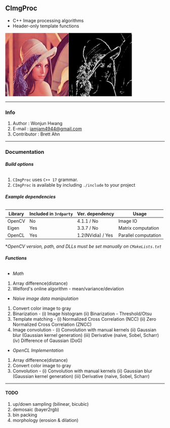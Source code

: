 ## CImgProc
* C++ Image processing algorithms
* Header-only template functions

<img src="/resources/lena example.jpg" width="400px" height="200px" title="px(픽셀) 크기 설정" alt="RubberDuck"></img><br/>

---

### Info
1. Author : Wonjun Hwang
1. E-mail : iamjam4944@gmail.com
1. Contributor : Brett Ahn

---

### Documentation

###### __Build options__
1. `CImgProc` uses `C++ 17` grammar.
1. `CImgProc` is available by including `./include` to your project

###### __Example dependencies__

Library | Included in `3rdparty`    | Ver. dependency   | Usage                 |
--------|---------------------------|-------------------|-----------------------|
OpenCV  | No                        | 4.1.1 / No        | Image IO              |
Eigen   | Yes                       | 3.3.7 / No        | Matrix computation    |
OpenCL  | Yes                       | 1.2(NVidia) / Yes | Parallel computation  |

*<em>OpenCV version, path, and DLLs must be set manually on `CMakeLists.txt`</em>

###### __Functions__

* <em>Math</em>
1. Array difference(distance)
1. Welford's online algorithm - 
mean/variance/deviation

* <em>Naive image data manipulation</em>
1. Convert color image to gray
3. Binarization - 
(i) Image histogram 
(ii) Binarization - Threshold/Otsu
4. Template matching - 
(i) Normalized Cross Correlation (NCC) 
(ii) Zero Normalized Cross Correlation (ZNCC)
6. Image convolution -
(i) Convolution with manual kernels 
(ii) Gaussian blur (Gaussian kernel generation) 
(iii) Derivative (naive, Sobel, Scharr) 
(iv) Difference of Gaussian (DoG) 

* <em>OpenCL Implementation</em>
1. Array difference(distance)
1. Convert color image to gray
1. Convolution - 
(i) Convolution with manual kernels 
(ii) Gaussian blur (Gaussian kernel generation) 
(iii) Derivative (naive, Sobel, Scharr) 

---

#### __TODO__
1. up/down sampling (bilinear, bicubic)
1. demosaic (bayer2rgb)
1. bin packing
1. morphology (erosion & dilation)
